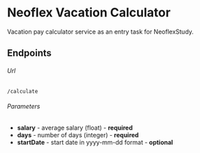 # Neoflex Vacation Calculator
Vacation pay calculator service as an entry task for NeoflexStudy.
## Endpoints
###### Url
```
/calculate
```
###### Parameters
* **salary** - average salary (float) - **required**
* **days** - number of days (integer) - **required**
* **startDate** - start date in yyyy-mm-dd format - **optional**